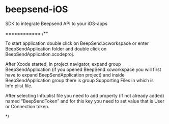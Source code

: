 beepsend-iOS
============

SDK to integrate Beepsend API to your iOS-apps

============
/**

To start application double click on BeepSend.xcworkspace or
enter BeepSendApplication folder and double click on BeepSendApplication.xcodeproj.

After Xcode started, in project navigator, expand group BeepSendApplication 
(if you opened BeepSend.xcworkspace you will first have to expand BeepSendApplication project)
and inside BeepSendApplication group there is group Supporting Files in which is Info.plist file.

After selecting Info.plist file you need to add property (if not already added) named “BeepSendToken”
and for this key you need to set value that is User or Connection token.

 */
